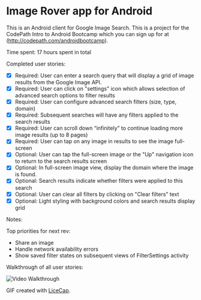 # Image Rover app for Android

This is an Android client for Google Image Search. This is a project for the CodePath Intro to Android Bootcamp which you can sign up for at (http://codepath.com/androidbootcamp).


Time spent: 17 hours spent in total

Completed user stories:

 * [x] Required: User can enter a search query that will display a grid of image results from the Google Image API.
 * [x] Required: User can click on "settings" icon which allows selection of advanced search options to filter results
 * [x] Required: User can configure advanced search filters (size, type, domain)
 * [x] Required: Subsequent searches will have any filters applied to the search results
 * [x] Required: User can scroll down “infinitely” to continue loading more image results (up to 8 pages)
 * [x] Required: User can tap on any image in results to see the image full-screen
 * [x] Optional: User can tap the full-screen image or the "Up" navigation icon to return to the search results screen
 * [x] Optional: In full-screen image view, display the domain where the image is found.
 * [x] Optional: Search results indicate whether filters were applied to this search
 * [x] Optional: User can clear all filters by clicking on "Clear filters" text
 * [x] Optional: Light styling with background colors and search results display grid

Notes:

Top priorities for next rev:
 * Share an image
 * Handle network availability errors
 * Show saved filter states on subsequent views of FilterSettings activity

Walkthrough of all user stories:

![Video Walkthrough](anim_image-rover.gif)

GIF created with [LiceCap](http://www.cockos.com/licecap/).
